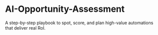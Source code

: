 # AI-Opportunity-Assessment
A step-by-step playbook to spot, score, and plan high-value automations that deliver real RoI.
